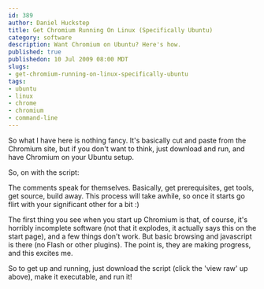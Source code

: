 ```yaml
--- 
id: 389
author: Daniel Huckstep
title: Get Chromium Running On Linux (Specifically Ubuntu)
category: software
description: Want Chromium on Ubuntu? Here's how.
published: true
publishedon: 10 Jul 2009 08:00 MDT
slugs: 
- get-chromium-running-on-linux-specifically-ubuntu
tags: 
- ubuntu
- linux
- chrome
- chromium
- command-line
---
```

So what I have here is nothing fancy. It's basically cut and paste from
the Chromium site, but if you don't want to think, just download and
run, and have Chromium on your Ubuntu setup.

So, on with the script:

<script type="text/javascript" src="http://gist.github.com/144141.js?file=chromium-install.sh">
</script>
The comments speak for themselves. Basically, get prerequisites, get
tools, get source, build away. This process will take awhile, so once it
starts go flirt with your significant other for a bit :)

The first thing you see when you start up Chromium is that, of course,
it's horribly incomplete software (not that it explodes, it actually
says this on the start page), and a few things don't work. But basic
browsing and javascript is there (no Flash or other plugins). The point
is, they are making progress, and this excites me.

So to get up and running, just download the script (click the 'view raw'
up above), make it executable, and run it!
